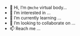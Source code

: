 - 👋 Hi, I’m `@mche` virtual body...
- 👀 I’m interested in ...
- 🌱 I’m currently learning ...
- 💞️ I’m looking to collaborate on ...
- 📫 Reach me ...

<!---
mche/mche is a ✨ special ✨ repository because its `README.md` (this file) appears on your GitHub profile.
You can click the Preview link to take a look at your changes.
--->
